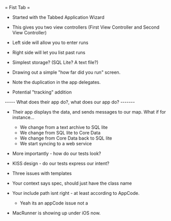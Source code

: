 = Fist Tab = 
* Started with the Tabbed Application Wizard 
- This gives you two view controllers (First View Controller and Second View Controller) 
- Left side will allow you to enter runs
- Right side will let you list past runs
- Simplest storage? (SQL Lite?  A text file?)
- Drawing out a simple "how far did you run" screen.
- Note the duplication in the app delegates.

- Potential "tracking" addition

 ----- What does their app do?, what does our app do? -------

 - Their app displays the data, and sends messages to our map.  What if for instance...
   - We change from a text archive to SQL lite
   - We change from SQL lite to Core Data
   - We change from Core Data back to SQL lite
   - We start syncing to a web service

 - More importantly - how do our tests look?

 - KISS design - do our tests express our intent?  


- Three issues with templates
 - Your context says spec, should just have the class name
 - Your include path isnt right - at least according to AppCode.
    - Yeah its an appCode issue not a 
 - MacRunner is showing up under iOS now.
